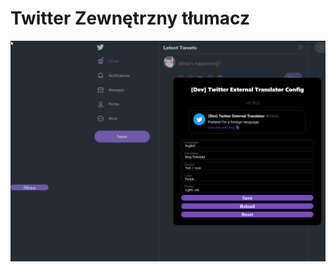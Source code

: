 # Twitter Zewnętrzny tłumacz

![Menu Preview](https://raw.githubusercontent.com/magicoflolis/userscriptrepo/master/assets/ExternalTranslator.gif)